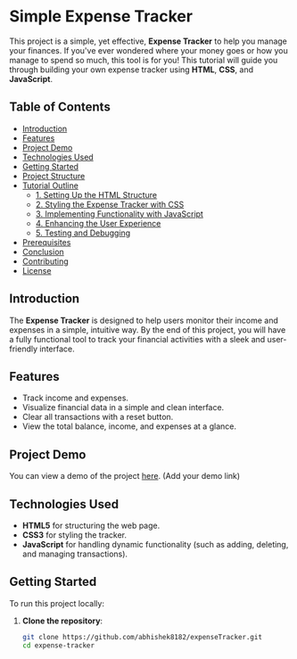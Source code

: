 # Simple Expense Tracker

This project is a simple, yet effective, **Expense Tracker** to help you manage your finances. If you've ever wondered where your money goes or how you manage to spend so much, this tool is for you! This tutorial will guide you through building your own expense tracker using **HTML**, **CSS**, and **JavaScript**.

## Table of Contents

- [Introduction](#introduction)
- [Features](#features)
- [Project Demo](#project-demo)
- [Technologies Used](#technologies-used)
- [Getting Started](#getting-started)
- [Project Structure](#project-structure)
- [Tutorial Outline](#tutorial-outline)
  - [1. Setting Up the HTML Structure](#1-setting-up-the-html-structure)
  - [2. Styling the Expense Tracker with CSS](#2-styling-the-expense-tracker-with-css)
  - [3. Implementing Functionality with JavaScript](#3-implementing-functionality-with-javascript)
  - [4. Enhancing the User Experience](#4-enhancing-the-user-experience)
  - [5. Testing and Debugging](#5-testing-and-debugging)
- [Prerequisites](#prerequisites)
- [Conclusion](#conclusion)
- [Contributing](#contributing)
- [License](#license)

## Introduction

The **Expense Tracker** is designed to help users monitor their income and expenses in a simple, intuitive way. By the end of this project, you will have a fully functional tool to track your financial activities with a sleek and user-friendly interface.

## Features

- Track income and expenses.
- Visualize financial data in a simple and clean interface.
- Clear all transactions with a reset button.
- View the total balance, income, and expenses at a glance.

## Project Demo

You can view a demo of the project [here](#). (Add your demo link)

## Technologies Used

- **HTML5** for structuring the web page.
- **CSS3** for styling the tracker.
- **JavaScript** for handling dynamic functionality (such as adding, deleting, and managing transactions).

## Getting Started

To run this project locally:

1. **Clone the repository**:
   ```bash
   git clone https://github.com/abhishek8182/expenseTracker.git
   cd expense-tracker
